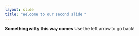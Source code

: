 ```yaml
---
layout: slide
title: "Welcome to our second slide!"
---
```

**Something witty this way comes**
Use the left arrow to go back!
